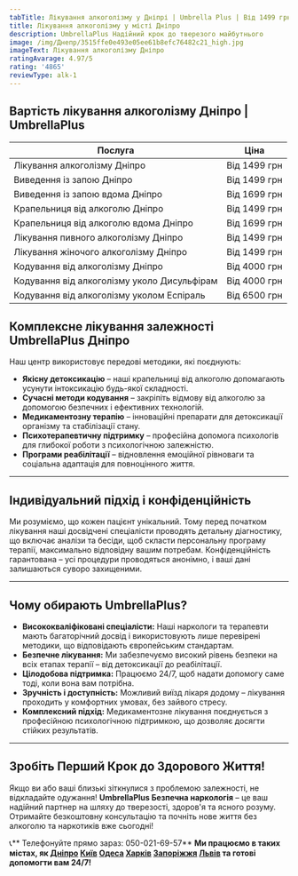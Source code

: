 ```yaml
---
tabTitle: Лікування алкоголізму у Дніпрі | Umbrella Plus | Від 1499 грн
title: Лікування алкоголізму у місті Дніпро
description: UmbrellaPlus Надійний крок до тверезого майбутнього
image: /img/Днепр/3515ffe0e493e05ee61b8efc76482c21_high.jpg
imageText: Лікування алкоголізму Дніпро
ratingAvarage: 4.97/5
rating: '4865'
reviewType: alk-1
---
```


## Вартість лікування алкоголізму Дніпро | UmbrellaPlus

| Послуга                                     | Ціна         |
| ------------------------------------------- | ------------ |
| Лікування алкоголізму Дніпро                | Від 1499 грн |
| Виведення із запою Дніпро                   | Від 1499 грн |
| Виведення із запою вдома Дніпро             | Від 1699 грн |
| Крапельниця від алкоголю Дніпро             | Від 1499 грн |
| Крапельниця від алкоголю вдома Дніпро       | Від 1699 грн |
| Лікування пивного алкоголізму Дніпро        | Від 1499 грн |
| Лікування жіночого алкоголізму Дніпро       | Від 1499 грн |
| Кодування від алкоголізму Дніпро            | Від 4000 грн |
| Кодування від алкоголізму уколо Дисульфірам | Від 4000 грн |
| Кодування від алкоголізму уколом Еспіраль   | Від 6500 грн |

## Комплексне лікування залежності UmbrellaPlus Дніпро

Наш центр використовує передові методики, які поєднують:

* **Якісну детоксикацію** – наші крапельниці від алкоголю допомагають усунути інтоксикацію будь-якої складності.
* **Сучасні методи кодування** – закріпіть відмову від алкоголю за допомогою безпечних і ефективних технологій.
* **Медикаментозну терапію** – інноваційні препарати для детоксикації організму та стабілізації стану.
* **Психотерапевтичну підтримку** – професійна допомога психологів для глибокої роботи з психологічною залежністю.
* **Програми реабілітації** – відновлення емоційної рівноваги та соціальна адаптація для повноцінного життя.

***

## Індивідуальний підхід і конфіденційність

Ми розуміємо, що кожен пацієнт унікальний. Тому перед початком лікування наші досвідчені спеціалісти проводять детальну діагностику, що включає аналізи та бесіди, щоб скласти персональну програму терапії, максимально відповідну вашим потребам.
Конфіденційність гарантована – усі процедури проводяться анонімно, і ваші дані залишаються суворо захищеними.

***

## Чому обирають UmbrellaPlus?

* **Висококваліфіковані спеціалісти:** Наші наркологи та терапевти мають багаторічний досвід і використовують лише перевірені методики, що відповідають європейським стандартам.
* **Безпечне лікування:** Ми забезпечуємо високий рівень безпеки на всіх етапах терапії – від детоксикації до реабілітації.
* **Цілодобова підтримка:** Працюємо 24/7, щоб надати допомогу саме тоді, коли вона вам потрібна.
* **Зручність і доступність:** Можливий виїзд лікаря додому – лікування проходить у комфортних умовах, без зайвого стресу.
* **Комплексний підхід:** Медикаментозне лікування поєднується з професійною психологічною підтримкою, що дозволяє досягти стійких результатів.

***

## Зробіть Перший Крок до Здорового Життя!

Якщо ви або ваші близькі зіткнулися з проблемою залежності, не відкладайте одужання! **UmbrellaPlus Безпечна наркологія** – це ваш надійний партнер на шляху до тверезості, здоров'я та ясного розуму.
Отримайте безкоштовну консультацію та почніть нове життя без алкоголю та наркотиків вже сьогодні!

📞\*\* Телефонуйте прямо зараз: 050-021-69-57\*\*
**Ми працюємо в таких містах, як [Дніпро](https://umbrella-plus.com.ua/uk/dnepr/) [Київ](https://umbrella-plus.com.ua/uk/kiev/) [Одеса](https://umbrella-plus.com.ua/uk/lechenie-alc/) [Харків](https://umbrella-plus.com.ua/uk/kharkiv/) [Запоріжжя](https://umbrella-plus.com.ua/uk/zaporozie/) [Львів](https://umbrella-plus.com.ua/uk/lviv/) та готові допомогти вам 24/7!**
